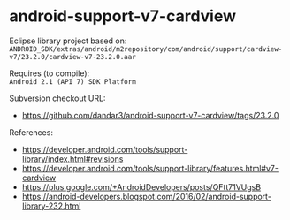android-support-v7-cardview
===========================

Eclipse library project based on:<br/>
`ANDROID_SDK/extras/android/m2repository/com/android/support/cardview-v7/23.2.0/cardview-v7-23.2.0.aar`

Requires (to compile):<br/>
`Android 2.1 (API 7) SDK Platform`

Subversion checkout URL:<br/>
* https://github.com/dandar3/android-support-v7-cardview/tags/23.2.0

References:<br/>
* https://developer.android.com/tools/support-library/index.html#revisions
* https://developer.android.com/tools/support-library/features.html#v7-cardview
* https://plus.google.com/+AndroidDevelopers/posts/QFtt71VUgsB
* https://android-developers.blogspot.com/2016/02/android-support-library-232.html